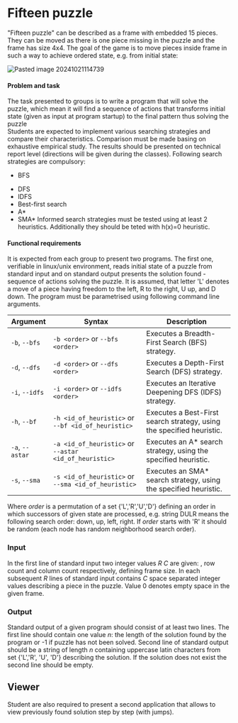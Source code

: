 # Fifteen puzzle

"Fifteen puzzle" can be described as a frame with embedded 15 pieces. They can be moved as there is one piece missing in the puzzle and the frame has size 4x4. The goal of the game is to move pieces inside frame in such a way to achieve ordered state, e.g. from initial state:

![Pasted image 20241021114739](https://github.com/user-attachments/assets/3440c87a-7c23-4e79-8224-68332b5e0f90)
#### Problem and task

The task presented to groups is to write a program that will solve the puzzle, which mean it will find a sequence of actions that transforms initial state (given as input at program startup) to the final pattern thus solving the puzzle  
Students are expected to implement various searching strategies and compare their characteristics. Comparison must be made basing on exhaustive empirical study. The results should be presented on technical report level (directions will be given during the classes). Following search strategies are compulsory:
* BFS
- DFS
- IDFS
- Best-first search
- A*
- SMA*
Informed search strategies must be tested using at least 2 heuristics. Additionally they should be teted with h(x)=0 heuristic.

#### Functional requirements

It is expected from each group to present two programs. The first one, verifiable in linux/unix environment, reads initial state of a puzzle from standard input and on standard output presents the solution found - sequence of actions solving the puzzle. It is assumed, that letter 'L' denotes a move of a piece having freedom to the left, R to the right, U up, and D down. The program must be parametrised using following command line arguments.


| Argument      | Syntax                  | Description               |
|---------------|-------------------------|---------------------------|
| `-b`, `--bfs` | `-b <order>` or `--bfs <order>` | Executes a Breadth-First Search (BFS) strategy. |
| `-d`, `--dfs` | `-d <order>` or `--dfs <order>` | Executes a Depth-First Search (DFS) strategy. |
| `-i`, `--idfs` | `-i <order>` or `--idfs <order>` | Executes an Iterative Deepening DFS (IDFS) strategy. |
| `-h`, `--bf` | `-h <id_of_heuristic>` or `--bf <id_of_heuristic>` | Executes a Best-First search strategy, using the specified heuristic. |
| `-a`, `--astar` | `-a <id_of_heuristic>` or `--astar <id_of_heuristic>` | Executes an A* search strategy, using the specified heuristic. |
| `-s`, `--sma` | `-s <id_of_heuristic>` or `--sma <id_of_heuristic>` | Executes an SMA* search strategy, using the specified heuristic. |


Where _order_ is a permutation of a set {'L','R','U','D'} defining an order in which successors of given state are processed, e.g. string DULR means the following search order: down, up, left, right. If _order_ starts with 'R' it should be random (each node has random neighborhood search order).

### Input

In the first line of standard input two integer values _R_ _C_ are given: , row count and column count respectively, defining frame size. In each subsequent _R_ lines of standard input contains _C_ space separated integer values describing a piece in the puzzle. Value 0 denotes empty space in the given frame.

### Output

Standard output of a given program should consist of at least two lines. The first line should contain one value _n_: the length of the solution found by the program or -1 if puzzle has not been solved. Second line of standard output should be a string of length _n_ containing uppercase latin characters from set {'L','R', 'U', 'D'} describing the solution. If the solution does not exist the second line should be empty.

## Viewer

Student are also required to present a second application that allows to view previously found solution step by step (with jumps).
